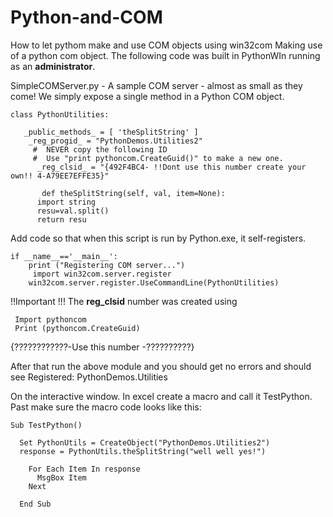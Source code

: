 # Python-and-COM
 How to let pythom make and use COM objects using win32com
 Making use of a python com object.
 The following code was built in PythonWIn running as an <b>administrator</b>.


 SimpleCOMServer.py - A sample COM server - almost as small as they come! 
 We simply expose a single method in a Python COM object.


    class PythonUtilities: 

       _public_methods_ = [ 'theSplitString' ]
      	_reg_progid_ = "PythonDemos.Utilities2"
     	 #  NEVER copy the following ID 
     	 #  Use "print pythoncom.CreateGuid()" to make a new one.
    	  _reg_clsid_ = "{492F4BC4- !!Dont use this number create your own!! 4-A79EE7EFFE35}"
    
  	       def theSplitString(self, val, item=None):
          import string
   	      resu=val.split()
   	      return resu


Add code so that when this script is run by
Python.exe, it self-registers.

    if __name__=='__main__':
       	print ("Registering COM server...")
  	     import win32com.server.register
   	    win32com.server.register.UseCommandLine(PythonUtilities)


!!Important !!! 
The __reg_clsid__ number was created using

     Import pythoncom
     Print (pythoncom.CreateGuid)

{????????????-Use this number -??????????}

After that run the above module and you should get no errors and should see 
Registered: PythonDemos.Utilities

On the interactive window.
In excel create a macro and call it TestPython.
Past make sure the macro code looks like this:

    Sub TestPython()

      Set PythonUtils = CreateObject("PythonDemos.Utilities2")
      response = PythonUtils.theSplitString("well well yes!")
    
        For Each Item In response
          MsgBox Item
        Next

      End Sub

